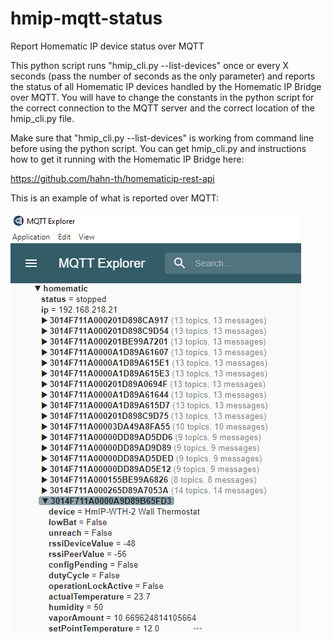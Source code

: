 # hmip-mqtt-status
Report Homematic IP device status over MQTT

This python script runs "hmip_cli.py --list-devices" once or every X seconds (pass the number of seconds as the only parameter) and reports the status of all Homematic IP devices handled by the Homematic IP Bridge over MQTT. You will have to change the constants in the python script for the correct connection to the MQTT server and the correct location of the hmip_cli.py file.

Make sure that "hmip_cli.py --list-devices" is working from command line before using the python script. You can get hmip_cli.py and instructions how to get it running with the Homematic IP Bridge here:

https://github.com/hahn-th/homematicip-rest-api

This is an example of what is reported over MQTT:

![MQTT Explorer](HMtoMQTT.png?raw=true "MQTT Explorer")
